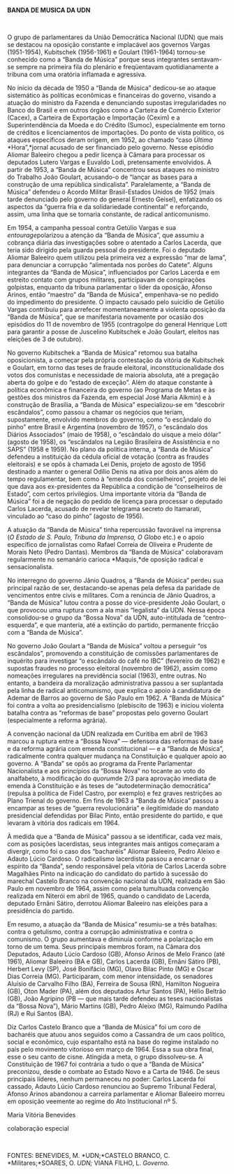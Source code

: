**BANDA DE MUSICA DA UDN**

 

O grupo de parlamentares da União Democrática Nacional (UDN) que mais se
destacou na oposição constante e implacável aos governos Vargas
(1951-1954), Kubitschek (1956-1961) e Goulart (1961-1964) tornou-se
conhecido como a “Banda de Música” porque seus integrantes sentavam-se
sempre na primeira fila do plenário e freqüentavam quotidianamente a
tribuna com uma oratória inflamada e agressiva.

No início da década de 1950 a “Banda de Música” dedicou-se ao ataque
sistemático às políticas econômicas e financeiras do governo, visando a
atuação do ministro da Fazenda e denunciando supostas irregularidades no
Banco do Brasil e em outros órgãos como a Carteira de Comércio Exterior
(Cacex), a Carteira de Exportação e Importação (Cexim) e a
Superintendência da Moeda e do Crédito (Sumoc), especialmente em torno
de créditos e licenciamentos de importações. Do ponto de vista político,
os ataques específicos deram origem, em 1952, ao chamado “caso *Última*
*Hora”,*jornal acusado de ser financiado pelo governo. Nesse episódio
Aliomar Baleeiro chegou a pedir licença à Câmara para processar os
deputados Lutero Vargas e Euvaldo Lodi, pretensamente envolvidos. A
partir de 1953, a “Banda de Música” concentrou seus ataques no ministro
do Trabalho João Goulart, acusando-o de “lançar as bases para a
construção de uma república sindicalista”. Paralelamente, a “Banda de
Música” defendeu o Acordo Militar Brasil-Estados Unidos de 1952 (mais
tarde denunciado pelo governo do general Ernesto Geisel), enfatizando os
aspectos da “guerra fria e da solidariedade continental” e reforçando,
assim, uma linha que se tornaria constante, de radical anticomunismo.

Em 1954, a campanha pessoal contra Getúlio Vargas e sua
*entourage*polarizou a atenção da “Banda de Música”, que assumiu a
cobrança diária das investigações sobre o atentado a Carlos Lacerda, que
teria sido dirigido pela guarda pessoal do presidente. Foi o deputado
Aliomar Baleeiro quem utilizou pela primeira vez a expressão “mar de
lama”, para denunciar a corrupção “alimentada nos porões do Catete”.
Alguns integrantes da “Banda de Música”, influenciados por Carlos
Lacerda e em estreito contato com grupos militares, participavam de
conspirações golpistas, enquanto da tribuna parlamentar o líder da
oposição, Afonso Arinos, então “maestro” da “Banda de Música”,
empenhava-se no pedido do impedimento do presidente. O impacto causado
pelo suicídio de Getúlio Vargas contribuiu para arrefecer
momentaneamente a violenta oposição da “Banda de Música”, que se
manifestaria novamente por ocasião dos episódios do 11 de novembro de
1955 (contragolpe do general Henrique Lott para garantir a posse de
Juscelino Kubitschek e João Goulart, eleitos nas eleições de 3 de
outubro).

No governo Kubitschek a “Banda de Música” retomou sua batalha
oposicionista, a começar pela própria contestação da vitória de
Kubitschek e Goulart, em torno das teses de fraude eleitoral,
inconstitucionalidade dos votos dos comunistas e necessidade de maioria
absoluta, até a pregação aberta do golpe e do “estado de exceção”. Além
do ataque constante à política econômica e financeira do governo (ao
Programa de Metas e às gestões dos ministros da Fazenda, em especial
José Maria Alkmin) e à construção de Brasília, a “Banda de Música”
especializou-se em “descobrir escândalos”, como passou a chamar os
negócios que teriam, supostamente, envolvido membros do governo, como “o
escândalo do pinho” entre Brasil e Argentina (novembro de 1957), o
“escândalo dos Diários Associados” (maio de 1958), o “escândalo do
uísque a meio dólar” (agosto de 1958), os “escândalos na Legião
Brasileira de Assistência e no SAPS” (1958 e 1959). No plano da política
interna, a “Banda de Música” defendeu a instituição da cédula oficial de
votação (contra as fraudes eleitorais) e se opôs à chamada Lei Denis,
projeto de agosto de 1956 destinado a manter o general Odílio Denis na
ativa por dois anos além do tempo regulamentar, bem como à “emenda dos
conselheiros”, projeto de lei que dava aos ex-presidentes da República a
condição de “conselheiros de Estado”, com certos privilégios. Uma
importante vitória da “Banda de Música” foi a de negação do pedido de
licença para processar o deputado Carlos Lacerda, acusado de revelar
telegrama secreto do Itamarati, vinculado ao “caso do pinho” (agosto de
1956).

A atuação da “Banda de Música” tinha repercussão favorável na imprensa
(*O* *Estado de* *S. Paulo, Tribuna da Imprensa, O Globo* etc.) e o
apoio específico de jornalistas como Rafael Correia de Oliveira e
Prudente de Morais Neto (Pedro Dantas). Membros da “Banda de Música”
colaboravam regularmente no semanário carioca *Maquis,*de oposição
radical e sensacionalista.

No interregno do governo Jânio Quadros, a “Banda de Música” perdeu sua
principal razão de ser, destacando-se apenas pela defesa da paridade de
vencimentos entre civis e militares. Com a renúncia de Jânio Quadros, a
“Banda de Música” lutou contra a posse do vice-presidente João Goulart,
o que provocou uma ruptura com a ala mais “legalista” da UDN. Nessa
época consolidou-se o grupo da “Bossa Nova” da UDN, auto-intitulada de
“centro-esquerda”, e que manteria, até a extinção do partido, permanente
fricção com a “Banda de Música”.

No governo João Goulart a “Banda de Música” voltou a perseguir “os
escândalos”, promovendo a constituição de comissões parlamentares de
inquérito para investigar “o escândalo do café no IBC” (fevereiro de
1962) e supostas fraudes no processo eleitoral (novembro de 1962), assim
como nomeações irregulares na previdência social (1963), entre outras.
No entanto, a bandeira da moralização administrativa passou a ser
suplantada pela linha de radical anticomunismo, que explica o apoio à
candidatura de Ademar de Barros ao governo de São Paulo em 1962. A
“Banda de Música” foi contra a volta ao presidencialismo (plebiscito de
1963) e iniciou violenta batalha contra as “reformas de base” propostas
pelo governo Goulart (especialmente a reforma agrária).

A convenção nacional da UDN realizada em Curitiba em abril de 1963
marcou a ruptura entre a “Bossa Nova” — defensora das reformas de base e
da reforma agrária com emenda constitucional — e a “Banda de Música”,
radicalmente contra qualquer mudança na Constituição e qualquer apoio ao
governo. A “Banda” se opôs ao programa da Frente Parlamentar
Nacionalista e aos princípios da “Bossa Nova” no tocante ao voto do
analfabeto, à modificação do *quorum*de 2/3 para aprovação imediata de
emenda à Constituição e às teses de “autodeterminação democrática”
(repulsa à política de Fidel Castro, por exemplo) e fez graves
restrições ao Plano Trienal do governo. Em fins de 1963 a “Banda de
Música” passou a encampar as teses de “guerra revolucionária” e
ilegitimidade do mandato presidencial defendidas por Bilac Pinto, então
presidente do partido, e que levaram à vitória dos radicais em 1964.

À medida que a “Banda de Música” passou a se identificar, cada vez mais,
com as posições lacerdistas, seus integrantes mais antigos começaram a
divergir, como foi o caso dos “bacharéis” Aliomar Baleeiro, Pedro Aleixo
e Adauto Lúcio Cardoso. O radicalismo lacerdista passou a encarnar o
espírito da “Banda”, sendo responsável pela vitória de Carlos Lacerda
sobre Magalhães Pinto na indicação do candidato do partido à sucessão do
marechal Castelo Branco na convenção nacional da UDN, realizada em São
Paulo em novembro de 1964, assim como pela tumultuada convenção
realizada em Niterói em abril de 1965, quando o candidato de Lacerda,
deputado Ernâni Sátiro, derrotou Aliomar Baleeiro nas eleições para a
presidência do partido.

Em resumo, a atuação da “Banda de Música” resumiu-se a três batalhas:
contra o getulismo, contra a corrupção administrativa e contra o
comunismo. O grupo aumentava e diminuía conforme a polarização em torno
de um tema. Seus principais membros foram, na Câmara dos Deputados,
Adauto Lúcio Cardoso (GB), Afonso Arinos de Melo Franco (até 1961),
Aliomar Baleeiro (BA e GB), Carlos Lacerda (GB), Ernâni Sátiro (PB),
Herbert Levy (SP), José Bonifácio (MG), Olavo Bilac Pinto (MG) e Oscar
Dias Correia (MG). Participaram, com menor intensidade, os senadores
Aluísio de Carvalho Filho (BA), Ferreira de Sousa (RN), Hamilton
Nogueira (GB), Oton Mader (PA), além dos deputados Artur Santos (PA),
Hélio Beltrão (GB), João Agripino (PB — que mais tarde defendeu as teses
nacionalistas da “Bossa Nova”), Mário Martins (GB), Pedro Aleixo (MG),
Raimundo Padilha (RJ) e Rui Santos (BA).

Diz Carlos Castelo Branco que a “Banda de Música” foi um coro de
bacharéis que atuou anos seguidos como a Cassandra de um caos político,
social e econômico, cujo espantalho está na base do regime instalado no
país pelo movimento vitorioso em março de 1964. Essa a sua obra final,
esse o seu canto de cisne. Atingida a meta, o grupo dissolveu-se. A
Constituição de 1967 foi contrária a tudo o que a “Banda de Música”
preconizou, desde o combate ao Estado Novo e a Carta de 1946. De seus
principais líderes, nenhum permaneceu no poder: Carlos Lacerda foi
cassado, Adauto Lúcio Cardoso renunciou ao Supremo Tribunal Federal,
Afonso Arinos abandonou a carreira parlamentar e Aliomar Baleeiro morreu
em oposição veemente ao regime do Ato Institucional nº 5.

Maria Vitória Benevides

colaboração especial

 

FONTES: BENEVIDES, M. *UDN;*CASTELO BRANCO, C. *Militares;*SOARES, O.
*UDN;* VIANA FILHO, L. *Governo.*

 
